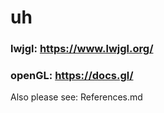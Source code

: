 # uh

### lwjgl: https://www.lwjgl.org/

### openGL: https://docs.gl/

Also please see: References.md